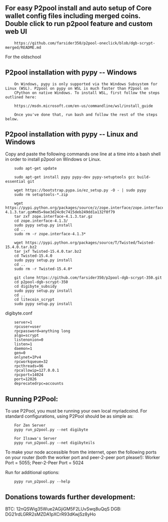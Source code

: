 For easy P2pool install and auto setup of Core wallet config files including merged coins. Double click to run p2pool feature and custom web UI
--------------------------------------

		https://github.com/farsider350/p2pool-oneclick/blob/dgb-scrypt-merged/README.md

		
For the oldschool 

P2pool installation with pypy -- Windows
--------------------------------------

		On Windows, pypy is only supported via the Windows Subsystem for Linux (WSL). P2pool on pypy on WSL is much faster than P2pool on
		CPython on native Windows. To install WSL, first follow the steps outlined here:

		https://msdn.microsoft.com/en-us/commandline/wsl/install_guide

		Once you've done that, run bash and follow the rest of the steps below.


P2pool installation with pypy -- Linux and Windows
-------------------------------------------------

Copy and paste the following commands one line at a time into a bash shell in order to install p2pool on Windows or Linux.


		sudo apt-get update

		sudo apt-get install pypy pypy-dev pypy-setuptools gcc build-essential git

		wget https://bootstrap.pypa.io/ez_setup.py -O - | sudo pypy
		sudo rm setuptools-*.zip

		wget https://pypi.python.org/packages/source/z/zope.interface/zope.interface-4.1.3.tar.gz#md5=9ae3d24c0c7415deb249dd1a132f0f79
		tar zxf zope.interface-4.1.3.tar.gz
		cd zope.interface-4.1.3/
		sudo pypy setup.py install
		cd ..
		sudo rm -r zope.interface-4.1.3*

		wget https://pypi.python.org/packages/source/T/Twisted/Twisted-15.4.0.tar.bz2
		tar jxf Twisted-15.4.0.tar.bz2
		cd Twisted-15.4.0
		sudo pypy setup.py install
		cd ..
		sudo rm -r Twisted-15.4.0*

		git clone https://github.com/farsider350/p2pool-dgb-scrypt-350.git
		cd p2pool-dgb-scrypt-350
		cd digibyte_subsidy
		sudo pypy setup.py install
		cd ..
		cd litecoin_scrypt
		sudo pypy setup.py install    
    
	
digibyte.conf
	
		server=1
		rpcuser=user
		rpcpassword=anything long
		algo=scrypt
		listenonion=0
		listen=1
		daemon=1
		gen=0
		onlynet=IPv4
		rpcworkqueue=32
		rpcthreads=96
		rpcallowip=127.0.0.1
		rpcport=14024
		port=12026
		deprecatedrpc=accounts

Running P2Pool:
-------------------------
To use P2Pool, you must be running your own local myriadcoind. For standard configurations, using P2Pool should be as simple as:

		For Zen Server
		pypy run_p2pool.py --net digibyte
		
		For Ilsawa's Server
		pypy run_p2pool.py --net digibyteils
	
To make your node accessible from the internet, open the following ports on your router (both the worker port and peer-2-peer port please!): Worker Port = 5055; Peer-2-Peer Port = 5024

Run for additional options:

		pypy run_p2pool.py --help

Donations towards further development:
-------------------------
BTC: 12nQSWig35Wue2AGjiGM5F2LUvSwq8uQqS
DGB: DG21rdLGRR2sMZDA1pXCrR93dKwjSz8yHo
